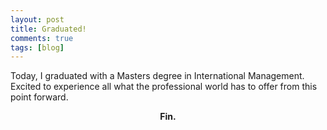 ```yaml
---
layout: post
title: Graduated!
comments: true
tags: [blog]
---
```


Today, I graduated with a Masters degree in International Management. Excited to experience all what the professional world has to offer from this point forward.

<center><strong>Fin.</strong></center>